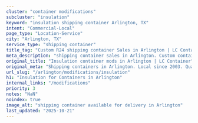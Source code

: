 ```yaml
---
cluster: "container modifications"
subcluster: "insulation"
keyword: "insulation shipping container Arlington, TX"
intent: "Commercial-Local"
page_type: "Location-Service"
city: "Arlington, TX"
service_type: "shipping container"
title_tag: "Custom R24 shipping container Sales in Arlington | LC Container"
meta_description: "shipping container sales in Arlington. Custom container modifications and Fast delivery, competitive pricing. Serving modifications area. Quote ID: 1LA. Call (214) 524-4168 for your free quote today."
original_title: "Insulation container mods in Arlington | LC Container"
original_meta: "Shipping containers in Arlington. Local since 2003. Quality containers. Fast delivery. Get your free quote — call (214) 524-4168 today. LC Container — your t..."
url_slug: "/arlington/modifications/insulation"
h1: "Insulation for Containers in Arlington"
internal_links: "/modifications"
priority: 3
notes: "NaN"
noindex: true
image_alt: "shipping container available for delivery in Arlington"
last_updated: "2025-10-21"
---
```


<!-- TODO: Add unique city/inventory copy, images, and internal links here. -->
